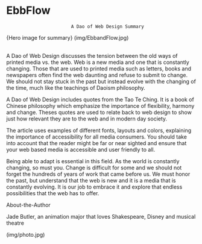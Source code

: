 # EbbFlow

                            A Dao of Web Design Summary
                       
{Hero image for summary} (img/EbbandFlow.jpg)                       
                     



A Dao of Web Design discusses the tension between the old ways of printed media vs. the web. 
Web is a new media and one that is constantly changing. Those that are used to printed media such as letters, 
books and newspapers often find the web daunting and refuse to submit to change. We should not stay stuck in the past 
but instead evolve with the changing of the time, much like the teachings of Daoism philosophy.


A Dao of Web Design includes quotes from the Tao Te Ching. It is a book of Chinese philosophy which emphasize the
importance of flexibility, harmony and change. Theses quotes are used to relate back to web design to show just how 
relevant they are to the web and in modern day society.

The article uses examples of different fonts, layouts and colors, explaining the importance of accessibility 
for all media consumers. You should take into account that the reader might be far or near sighted and ensure 
that your web based media is accessible and user friendly to all. 

Being able to adapt is essential in this field. As the world is constantly changing, so must you. 
Change is difficult for some and we should not forget the hundreds of years of work that came before us. 
We must honor the past, but understand that the web is new and it is a media that is constantly evolving. 
It is our job to embrace it and explore that endless possibilities that the web has to offer.








About-the-Author

Jade Butler, an animation major that loves Shakespeare, Disney and musical theatre

(img/photo.jpg)  
